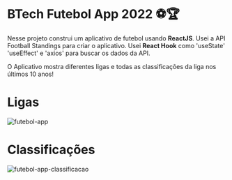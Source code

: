 #	BTech Futebol App 2022 ⚽🏆



Nesse projeto construi um aplicativo de futebol usando **ReactJS**.
Usei a API Football Standings para criar o aplicativo.
Usei **React Hook** como  'useState'  'useEffect' e 'axios' para buscar os dados da API.


O Aplicativo mostra diferentes ligas e todas as classificações da liga nos últimos 10 anos!


# Ligas
![futebol-app](https://user-images.githubusercontent.com/71820886/152540955-ad197447-ea7c-4b90-ad08-389cb79c33a4.png)

# Classificações
![futebol-app-classificacao](https://user-images.githubusercontent.com/71820886/152541675-0575cdf0-5772-4454-997a-e87493732469.png)
